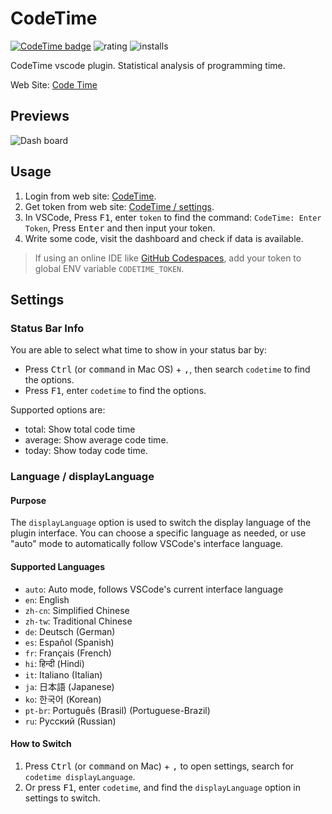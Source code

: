 # CodeTime

[![CodeTime badge](https://img.shields.io/endpoint?style=social&url=https%3A%2F%2Fapi.codetime.dev%2Fshield%3Fid%3D2%26project%3Dcodetime-vscode%26in%3D0)](https://codetime.dev)
![rating](https://img.shields.io/visual-studio-marketplace/stars/Jannchie.codetime)
![installs](https://img.shields.io/visual-studio-marketplace/i/Jannchie.codetime)

CodeTime vscode plugin. Statistical analysis of programming time.

Web Site: [Code Time](https://codetime.dev)

## Previews

![Dash board](images/preview.png)

## Usage

1. Login from web site: [CodeTime](https://codetime.dev).
2. Get token from web site: [CodeTime / settings](https://codetime.dev/dashboard/settings).
3. In VSCode, Press <kbd>F1</kbd>, enter `token` to find the command: `CodeTime: Enter Token`, Press <kbd>Enter</kbd> and then input your token.
4. Write some code, visit the dashboard and check if data is available.

> If using an online IDE like [GitHub Codespaces](https://docs.github.com/en/codespaces), add your token to global ENV variable `CODETIME_TOKEN`.

## Settings

### Status Bar Info

You are able to select what time to show in your status bar by:

- Press <kbd>Ctrl</kbd> (or <kbd>command</kbd> in Mac OS) + <kbd>,</kbd>, then search `codetime` to find the options.
- Press <kbd>F1</kbd>, enter `codetime` to find the options.

Supported options are:

- total: Show total code time
- average: Show average code time.
- today: Show today code time.

### Language / displayLanguage

#### Purpose

The `displayLanguage` option is used to switch the display language of the plugin interface. You can choose a specific language as needed, or use "auto" mode to automatically follow VSCode's interface language.

#### Supported Languages

- `auto`: Auto mode, follows VSCode's current interface language
- `en`: English
- `zh-cn`: Simplified Chinese
- `zh-tw`: Traditional Chinese
- `de`: Deutsch (German)
- `es`: Español (Spanish)
- `fr`: Français (French)
- `hi`: हिन्दी (Hindi)
- `it`: Italiano (Italian)
- `ja`: 日本語 (Japanese)
- `ko`: 한국어 (Korean)
- `pt-br`: Português (Brasil) (Portuguese-Brazil)
- `ru`: Русский (Russian)

#### How to Switch

1. Press <kbd>Ctrl</kbd> (or <kbd>command</kbd> on Mac) + <kbd>,</kbd> to open settings, search for `codetime displayLanguage`.
2. Or press <kbd>F1</kbd>, enter `codetime`, and find the `displayLanguage` option in settings to switch.
